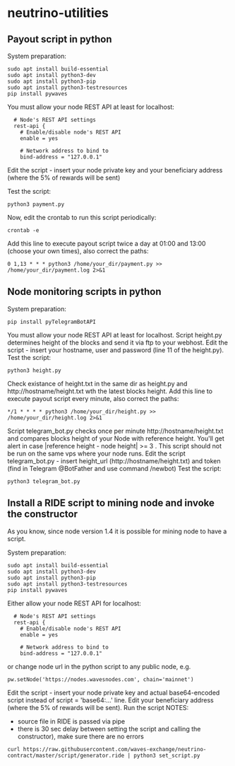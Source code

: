 # neutrino-utilities

## Payout script in python
System preparation:
```
sudo apt install build-essential
sudo apt install python3-dev
sudo apt install python3-pip
sudo apt install python3-testresources
pip install pywaves
```

You must allow your node REST API at least for localhost:
```
  # Node's REST API settings
  rest-api {
    # Enable/disable node's REST API
    enable = yes

    # Network address to bind to
    bind-address = "127.0.0.1"
```
Edit the script - insert your node private key and your beneficiary address (where the 5% of rewards will be sent)

Test the script:
```
python3 payment.py
```
Now, edit the crontab to run this script periodically:
```
crontab -e
```
Add this line to execute payout script twice a day at 01:00 and 13:00 (choose your own times), also correct the paths:
```
0 1,13 * * * python3 /home/your_dir/payment.py >> /home/your_dir/payment.log 2>&1
```
## Node monitoring scripts in python
System preparation:
```
pip install pyTelegramBotAPI
```
You must allow your node REST API at least for localhost. 
Script height.py determines height of the blocks and send it via ftp to your webhost.
Edit the script - insert your hostname, user and password (line 11 of the height.py).
Test the script:
```
python3 height.py
```
Check existance of height.txt in the same dir as height.py and http://hostname/height.txt wth the latest blocks height.
Add this line to execute payout script every minute, also correct the paths:
```
*/1 * * * * python3 /home/your_dir/height.py >> /home/your_dir/height.log 2>&1
```
Script telegram_bot.py checks once per minute http://hostname/height.txt and compares blocks height of your Node with reference height. You'll get alert in case |reference height - node height| >= 3 . This script should not be run on the same vps where your node runs.
Edit the script telegram_bot.py - insert height_url (http://hostname/height.txt) and token (find in Telegram @BotFather and use command /newbot)
Test the script:
```
python3 telegram_bot.py
```

## Install a RIDE script to mining node and invoke the constructor
As you know, since node version 1.4 it is possible for mining node to have a script.


System preparation:
```
sudo apt install build-essential
sudo apt install python3-dev
sudo apt install python3-pip
sudo apt install python3-testresources
pip install pywaves
```

Either allow your node REST API for localhost:
```
  # Node's REST API settings
  rest-api {
    # Enable/disable node's REST API
    enable = yes

    # Network address to bind to
    bind-address = "127.0.0.1"
```
or change node url in the python script to any public node, e.g.
```
pw.setNode('https://nodes.wavesnodes.com', chain='mainnet')
```
Edit the script - insert your node private key and actual base64-encoded script instead of script = 'base64:...' line. Edit your beneficiary address (where the 5% of rewards will be sent).
Run the script
NOTES:
* source file in RIDE is passed via pipe
* there is 30 sec delay between setting the script and calling the constructor), make sure there are no errors
```
curl https://raw.githubusercontent.com/waves-exchange/neutrino-contract/master/script/generator.ride | python3 set_script.py
```
